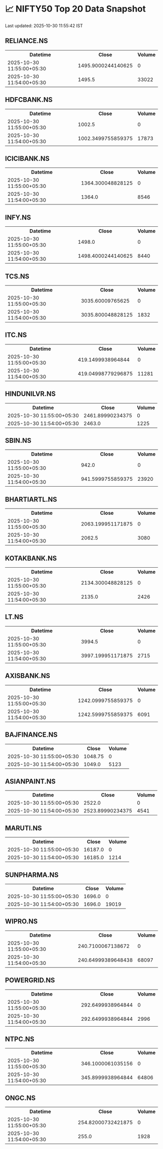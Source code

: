 # 📈 NIFTY50 Top 20 Data Snapshot

Last updated: 2025-10-30 11:55:42 IST

## RELIANCE.NS

<table>
  <tr><th>Datetime</th><th>Close</th><th>Volume</th></tr>
  <tr><td>2025-10-30 11:55:00+05:30</td><td>1495.9000244140625</td><td>0</td></tr>
  <tr><td>2025-10-30 11:54:00+05:30</td><td>1495.5</td><td>33022</td></tr>
</table>

## HDFCBANK.NS

<table>
  <tr><th>Datetime</th><th>Close</th><th>Volume</th></tr>
  <tr><td>2025-10-30 11:55:00+05:30</td><td>1002.5</td><td>0</td></tr>
  <tr><td>2025-10-30 11:54:00+05:30</td><td>1002.3499755859375</td><td>17873</td></tr>
</table>

## ICICIBANK.NS

<table>
  <tr><th>Datetime</th><th>Close</th><th>Volume</th></tr>
  <tr><td>2025-10-30 11:55:00+05:30</td><td>1364.300048828125</td><td>0</td></tr>
  <tr><td>2025-10-30 11:54:00+05:30</td><td>1364.0</td><td>8546</td></tr>
</table>

## INFY.NS

<table>
  <tr><th>Datetime</th><th>Close</th><th>Volume</th></tr>
  <tr><td>2025-10-30 11:55:00+05:30</td><td>1498.0</td><td>0</td></tr>
  <tr><td>2025-10-30 11:54:00+05:30</td><td>1498.4000244140625</td><td>8440</td></tr>
</table>

## TCS.NS

<table>
  <tr><th>Datetime</th><th>Close</th><th>Volume</th></tr>
  <tr><td>2025-10-30 11:55:00+05:30</td><td>3035.60009765625</td><td>0</td></tr>
  <tr><td>2025-10-30 11:54:00+05:30</td><td>3035.800048828125</td><td>1832</td></tr>
</table>

## ITC.NS

<table>
  <tr><th>Datetime</th><th>Close</th><th>Volume</th></tr>
  <tr><td>2025-10-30 11:55:00+05:30</td><td>419.1499938964844</td><td>0</td></tr>
  <tr><td>2025-10-30 11:54:00+05:30</td><td>419.04998779296875</td><td>11281</td></tr>
</table>

## HINDUNILVR.NS

<table>
  <tr><th>Datetime</th><th>Close</th><th>Volume</th></tr>
  <tr><td>2025-10-30 11:55:00+05:30</td><td>2461.89990234375</td><td>0</td></tr>
  <tr><td>2025-10-30 11:54:00+05:30</td><td>2463.0</td><td>1225</td></tr>
</table>

## SBIN.NS

<table>
  <tr><th>Datetime</th><th>Close</th><th>Volume</th></tr>
  <tr><td>2025-10-30 11:55:00+05:30</td><td>942.0</td><td>0</td></tr>
  <tr><td>2025-10-30 11:54:00+05:30</td><td>941.5999755859375</td><td>23920</td></tr>
</table>

## BHARTIARTL.NS

<table>
  <tr><th>Datetime</th><th>Close</th><th>Volume</th></tr>
  <tr><td>2025-10-30 11:55:00+05:30</td><td>2063.199951171875</td><td>0</td></tr>
  <tr><td>2025-10-30 11:54:00+05:30</td><td>2062.5</td><td>3080</td></tr>
</table>

## KOTAKBANK.NS

<table>
  <tr><th>Datetime</th><th>Close</th><th>Volume</th></tr>
  <tr><td>2025-10-30 11:55:00+05:30</td><td>2134.300048828125</td><td>0</td></tr>
  <tr><td>2025-10-30 11:54:00+05:30</td><td>2135.0</td><td>2426</td></tr>
</table>

## LT.NS

<table>
  <tr><th>Datetime</th><th>Close</th><th>Volume</th></tr>
  <tr><td>2025-10-30 11:55:00+05:30</td><td>3994.5</td><td>0</td></tr>
  <tr><td>2025-10-30 11:54:00+05:30</td><td>3997.199951171875</td><td>2715</td></tr>
</table>

## AXISBANK.NS

<table>
  <tr><th>Datetime</th><th>Close</th><th>Volume</th></tr>
  <tr><td>2025-10-30 11:55:00+05:30</td><td>1242.0999755859375</td><td>0</td></tr>
  <tr><td>2025-10-30 11:54:00+05:30</td><td>1242.5999755859375</td><td>6091</td></tr>
</table>

## BAJFINANCE.NS

<table>
  <tr><th>Datetime</th><th>Close</th><th>Volume</th></tr>
  <tr><td>2025-10-30 11:55:00+05:30</td><td>1048.75</td><td>0</td></tr>
  <tr><td>2025-10-30 11:54:00+05:30</td><td>1049.0</td><td>5123</td></tr>
</table>

## ASIANPAINT.NS

<table>
  <tr><th>Datetime</th><th>Close</th><th>Volume</th></tr>
  <tr><td>2025-10-30 11:55:00+05:30</td><td>2522.0</td><td>0</td></tr>
  <tr><td>2025-10-30 11:54:00+05:30</td><td>2523.89990234375</td><td>4541</td></tr>
</table>

## MARUTI.NS

<table>
  <tr><th>Datetime</th><th>Close</th><th>Volume</th></tr>
  <tr><td>2025-10-30 11:55:00+05:30</td><td>16187.0</td><td>0</td></tr>
  <tr><td>2025-10-30 11:54:00+05:30</td><td>16185.0</td><td>1214</td></tr>
</table>

## SUNPHARMA.NS

<table>
  <tr><th>Datetime</th><th>Close</th><th>Volume</th></tr>
  <tr><td>2025-10-30 11:55:00+05:30</td><td>1696.0</td><td>0</td></tr>
  <tr><td>2025-10-30 11:54:00+05:30</td><td>1696.0</td><td>19019</td></tr>
</table>

## WIPRO.NS

<table>
  <tr><th>Datetime</th><th>Close</th><th>Volume</th></tr>
  <tr><td>2025-10-30 11:55:00+05:30</td><td>240.7100067138672</td><td>0</td></tr>
  <tr><td>2025-10-30 11:54:00+05:30</td><td>240.64999389648438</td><td>68097</td></tr>
</table>

## POWERGRID.NS

<table>
  <tr><th>Datetime</th><th>Close</th><th>Volume</th></tr>
  <tr><td>2025-10-30 11:55:00+05:30</td><td>292.6499938964844</td><td>0</td></tr>
  <tr><td>2025-10-30 11:54:00+05:30</td><td>292.6499938964844</td><td>2996</td></tr>
</table>

## NTPC.NS

<table>
  <tr><th>Datetime</th><th>Close</th><th>Volume</th></tr>
  <tr><td>2025-10-30 11:55:00+05:30</td><td>346.1000061035156</td><td>0</td></tr>
  <tr><td>2025-10-30 11:54:00+05:30</td><td>345.8999938964844</td><td>64806</td></tr>
</table>

## ONGC.NS

<table>
  <tr><th>Datetime</th><th>Close</th><th>Volume</th></tr>
  <tr><td>2025-10-30 11:55:00+05:30</td><td>254.82000732421875</td><td>0</td></tr>
  <tr><td>2025-10-30 11:54:00+05:30</td><td>255.0</td><td>1928</td></tr>
</table>

